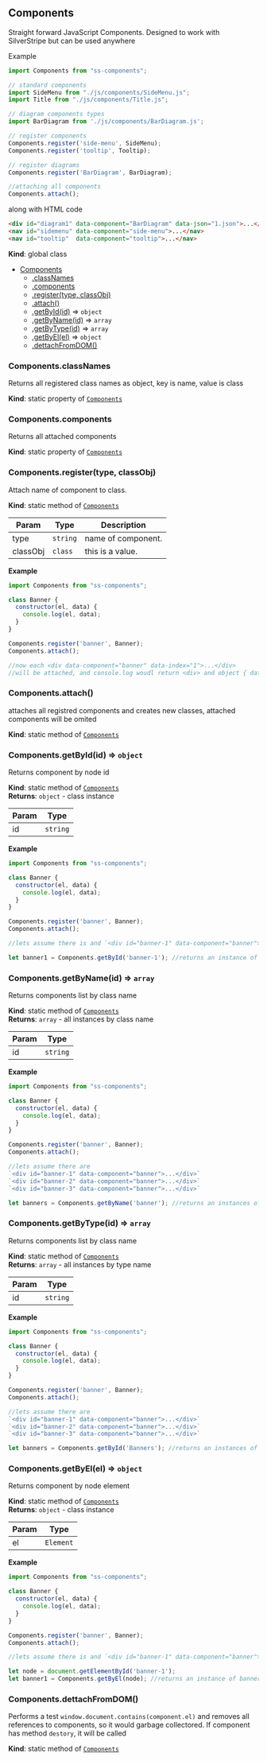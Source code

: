 <a name="Components"></a>

## Components
Straight forward JavaScript Components. Designed to work with SilverStripe but can be used anywhere 

Example
```javascript
import Components from "ss-components";

// standard components
import SideMenu from "./js/components/SideMenu.js";
import Title from "./js/components/Title.js";

// diagram components types 
import BarDiagram from './js/components/BarDiagram.js';

// register components
Components.register('side-menu', SideMenu);
Components.register('tooltip', Tooltip);

// register diagrams
Components.register('BarDiagram', BarDiagram);

//attaching all components
Components.attach();
```

along with HTML code 

```html
<div id="diagram1" data-component="BarDiagram" data-json="1.json">...</div>
<nav id="sidemenu" data-component="side-menu">...</nav>
<nav id="tooltip"  data-component="tooltip">...</nav>
```

**Kind**: global class  

* [Components](#Components)
    * [.classNames](#Components.classNames)
    * [.components](#Components.components)
    * [.register(type, classObj)](#Components.register)
    * [.attach()](#Components.attach)
    * [.getById(id)](#Components.getById) ⇒ <code>object</code>
    * [.getByName(id)](#Components.getByName) ⇒ <code>array</code>
    * [.getByType(id)](#Components.getByType) ⇒ <code>array</code>
    * [.getByEl(el)](#Components.getByEl) ⇒ <code>object</code>
    * [.dettachFromDOM()](#Components.dettachFromDOM)

<a name="Components.classNames"></a>

### Components.classNames
Returns all registered class names as object, key is name, value is class

**Kind**: static property of [<code>Components</code>](#Components)  
<a name="Components.components"></a>

### Components.components
Returns all attached components

**Kind**: static property of [<code>Components</code>](#Components)  
<a name="Components.register"></a>

### Components.register(type, classObj)
Attach name of component to class.

**Kind**: static method of [<code>Components</code>](#Components)  

| Param | Type | Description |
| --- | --- | --- |
| type | <code>string</code> | name of component. |
| classObj | <code>class</code> | this is a value. |

**Example**  
```js
import Components from "ss-components";

class Banner {
  constructor(el, data) { 
    console.log(el, data);
  }
}

Components.register('banner', Banner);
Components.attach();

//now each <div data-component="banner" data-index="1">...</div>
//will be attached, and console.log woudl return <div> and object { data:"banner", index:1 }
```
<a name="Components.attach"></a>

### Components.attach()
attaches all registred components and creates new classes, attached components will be omited

**Kind**: static method of [<code>Components</code>](#Components)  
<a name="Components.getById"></a>

### Components.getById(id) ⇒ <code>object</code>
Returns component by node id

**Kind**: static method of [<code>Components</code>](#Components)  
**Returns**: <code>object</code> - class instance  

| Param | Type |
| --- | --- |
| id | <code>string</code> | 

**Example**  
```js
import Components from "ss-components";

class Banner {
  constructor(el, data) { 
    console.log(el, data);
  }
}

Components.register('banner', Banner);
Components.attach();

//lets assume there is and `<div id="banner-1" data-component="banner">...</div>`

let banner1 = Components.getById('banner-1'); //returns an instance of banner 
```
<a name="Components.getByName"></a>

### Components.getByName(id) ⇒ <code>array</code>
Returns components list by class name

**Kind**: static method of [<code>Components</code>](#Components)  
**Returns**: <code>array</code> - all instances by class name  

| Param | Type |
| --- | --- |
| id | <code>string</code> | 

**Example**  
```js
import Components from "ss-components";

class Banner {
  constructor(el, data) { 
    console.log(el, data);
  }
}

Components.register('banner', Banner);
Components.attach();

//lets assume there are  
`<div id="banner-1" data-component="banner">...</div>`
`<div id="banner-2" data-component="banner">...</div>`
`<div id="banner-3" data-component="banner">...</div>`

let banners = Components.getByName('banner'); //returns an instances of `data-component="banner"`
```
<a name="Components.getByType"></a>

### Components.getByType(id) ⇒ <code>array</code>
Returns components list by class name

**Kind**: static method of [<code>Components</code>](#Components)  
**Returns**: <code>array</code> - all instances by type name  

| Param | Type |
| --- | --- |
| id | <code>string</code> | 

**Example**  
```js
import Components from "ss-components";

class Banner {
  constructor(el, data) { 
    console.log(el, data);
  }
}

Components.register('banner', Banner);
Components.attach();

//lets assume there are  
`<div id="banner-1" data-component="banner">...</div>`
`<div id="banner-2" data-component="banner">...</div>`
`<div id="banner-3" data-component="banner">...</div>`

let banners = Components.getById('Banners'); //returns an instances of `Banner` class
```
<a name="Components.getByEl"></a>

### Components.getByEl(el) ⇒ <code>object</code>
Returns component by node element

**Kind**: static method of [<code>Components</code>](#Components)  
**Returns**: <code>object</code> - class instance  

| Param | Type |
| --- | --- |
| el | <code>Element</code> | 

**Example**  
```js
import Components from "ss-components";

class Banner {
  constructor(el, data) { 
    console.log(el, data);
  }
}

Components.register('banner', Banner);
Components.attach();

//lets assume there is and `<div id="banner-1" data-component="banner">...</div>`

let node = document.getElementById('banner-1');
let banner1 = Components.getByEl(node); //returns an instance of banner 
```
<a name="Components.dettachFromDOM"></a>

### Components.dettachFromDOM()
Performs a test `window.document.contains(component.el)` and removes all references to 
components, so it would garbage collectored. 
If component has method `destory`, it will be called

**Kind**: static method of [<code>Components</code>](#Components)  
